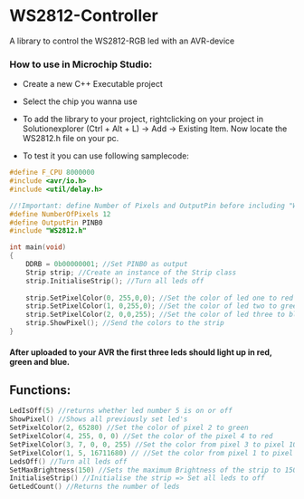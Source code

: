 # WS2812-Controller
A library to control the WS2812-RGB led with an AVR-device

### How to use in Microchip Studio:
- Create a new C++ Executable project
- Select the chip you wanna use
- To add the library to your project, rightclicking on your project in Solutionexplorer (Ctrl + Alt + L) -> Add -> Existing Item. Now locate the WS2812.h file on your pc.
   
- To test it you can use following samplecode:
```cpp
#define F_CPU 8000000
#include <avr/io.h>
#include <util/delay.h>

//!Important: define Number of Pixels and OutputPin before including "WS2812.h"
#define NumberOfPixels 12
#define OutputPin PINB0
#include "WS2812.h"

int main(void)
{
	DDRB = 0b00000001; //Set PINB0 as output
	Strip strip; //Create an instance of the Strip class
	strip.InitialiseStrip(); //Turn all leds off
	
	strip.SetPixelColor(0, 255,0,0); //Set the color of led one to red
	strip.SetPixelColor(1, 0,255,0); //Set the color of led two to green
	strip.SetPixelColor(2, 0,0,255); //Set the color of led three to blue
	strip.ShowPixel(); //Send the colors to the strip
}
```
#### After uploaded to your AVR the first three leds should light up in red, green and blue.


## Functions: 
```cpp
LedIsOff(5) //returns whether led number 5 is on or off
ShowPixel() //Shows all previously set led's
SetPixelColor(2, 65280) //Set the color of pixel 2 to green
SetPixelColor(4, 255, 0, 0) //Set the color of the pixel 4 to red
SetPixelColor(3, 7, 0, 0, 255) //Set the color from pixel 3 to pixel 10 to blue.
SetPixelColor(1, 5, 16711680) // //Set the color from pixel 1 to pixel 6 red.
LedsOff() //Turn all leds off
SetMaxBrightness(150) //Sets the maximum Brightness of the strip to 150. From 0-255
InitialiseStrip() //Initialise the strip => Set all leds to off
GetLedCount() //Returns the number of leds
``` 
